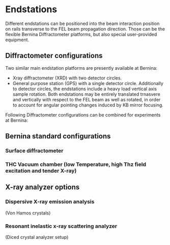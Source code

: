 # Endstations

Different endstations can be positioned into the beam interaction position on rails transverse to the FEL beam propagation direction. Those can be the flexible Bernina Diffractometer platforms, but also special user-provided equipment.    

## Diffractometer configurations
Two similar main endstation platforms are presently available at Bernina:
- Xray diffractometer (XRD) with two detector circles.
- General purpose station (GPS) with a single detector circle.
Additionally to detector circles, the endstations include a heavy load vertical axis sample rotation.
Both endstations may be entirely translated trnasvere and vertically with respect to the FEL beam as well as rotated, in order to account for angular pointing changes induced by KB mirror focusing. 

Following Diffractometer configurations can be combined for experiments at Bernina:

## Bernina standard configurations

### Surface diffractometer

### THC Vacuum chamber (low Temperature, high Thz field excitation and tender X-ray)

## X-ray analyzer options
### Dispersive X-ray emission analysis
(Von Hamos crystals)
### Resonant inelastic x-ray scattering analyzer
(Diced crystal analyzer setup)